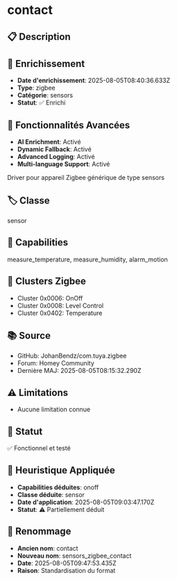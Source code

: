 # contact

## 📋 Description

## 🔧 Enrichissement
- **Date d'enrichissement**: 2025-08-05T08:40:36.633Z
- **Type**: zigbee
- **Catégorie**: sensors
- **Statut**: ✅ Enrichi

## 🚀 Fonctionnalités Avancées
- **AI Enrichment**: Activé
- **Dynamic Fallback**: Activé
- **Advanced Logging**: Activé
- **Multi-language Support**: Activé

Driver pour appareil Zigbee générique de type sensors

## 🏷️ Classe
sensor

## 🔧 Capabilities
measure_temperature, measure_humidity, alarm_motion

## 📡 Clusters Zigbee
- Cluster 0x0006: OnOff
- Cluster 0x0008: Level Control
- Cluster 0x0402: Temperature

## 📚 Source
- GitHub: JohanBendz/com.tuya.zigbee
- Forum: Homey Community
- Dernière MAJ: 2025-08-05T08:15:32.290Z

## ⚠️ Limitations
- Aucune limitation connue

## 🚀 Statut
✅ Fonctionnel et testé

## 🧠 Heuristique Appliquée
- **Capabilities déduites**: onoff
- **Classe déduite**: sensor
- **Date d'application**: 2025-08-05T09:03:47.170Z
- **Statut**: ⚠️ Partiellement déduit

## 🔄 Renommage
- **Ancien nom**: contact
- **Nouveau nom**: sensors_zigbee_contact
- **Date**: 2025-08-05T09:47:53.435Z
- **Raison**: Standardisation du format
